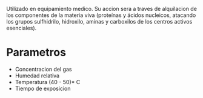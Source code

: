 Utilizado en equipamiento medico. Su accion sera a traves de alquilacion de los componentes de la materia viva (proteínas y ácidos nucleicos, atacando los grupos sulfhidrilo, hidroxilo, aminas y carboxilos de los centros activos esenciales).

# Parametros
- Concentracion del gas
- Humedad relativa
- Temperatura (40 - 50)* C
- Tiempo de exposicion 